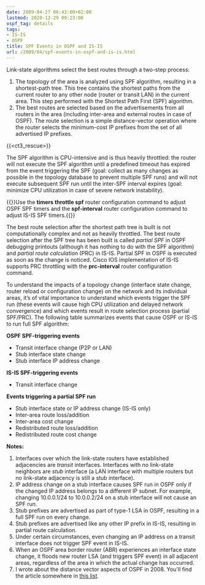 ```yaml
---
date: 2009-04-27 06:43:00+02:00
lastmod: 2020-12-29 09:23:00
ospf_tag: details
tags:
- IS-IS
- OSPF
title: SPF Events in OSPF and IS-IS
url: /2009/04/spf-events-in-ospf-and-is-is.html
---
```

Link-state algorithms select the best routes through a two-step process:

1.  The topology of the area is analyzed using SPF algorithm, resulting in a shortest-path tree. This tree contains the shortest paths from the current router to any other node (router or transit LAN) in the current area. This step performed with the Shortest Path First (SPF) algorithm.
2.  The best routes are selected based on the advertisements from all routers in the area (including inter-area and external routes in case of OSPF). The route selection is a simple distance-vector operation where the router selects the minimum-cost IP prefixes from the set of all advertised IP prefixes.
<!--more-->
{{<ct3_rescue>}}

The SPF algorithm is CPU-intensive and is thus heavily throttled: the router will not execute the SPF algorithm until a predefined timeout has expired from the event triggering the SPF (goal: collect as many changes as possible in the topology database to prevent multiple SPF runs) and will not execute subsequent SPF run until the inter-SPF interval expires (goal: minimize CPU utilization in case of severe network instability).

{{<note>}}Use the **timers throttle spf** router configuration command to adjust OSPF SPF timers and the **spf-interval** router configuration command to adjust IS-IS SPF timers.{{</note>}}

The best route selection after the shortest path tree is built is not computationally complex and not as heavily throttled. The best route selection after the SPF tree has been built is called *partial SPF* in OSPF debugging printouts (although it has nothing to do with the SPF algorithm) and *partial route calculation* (PRC) in IS-IS. Partial SPF in OSPF is executed as soon as the change is noticed. Cisco IOS implementation of IS-IS supports PRC throttling with the **prc-interval** router configuration command.

To understand the impacts of a topology change (interface state change, router reload or configuration change) on the network and its individual areas, it’s of vital importance to understand which events trigger the SPF run (these events will cause high CPU utilization and delayed network convergence) and which events result in route selection process (partial SPF/PRC). The following table summarizes events that cause OSPF or IS-IS to run full SPF algorithm:

**OSPF SPF-triggering events**
* Transit interface change (P2P or LAN)
* Stub interface state change
* Stub interface IP address change

**IS-IS SPF-triggering events**
* Transit interface change

**Events triggering a partial SPF run**
* Stub interface state or IP address change (IS-IS only)
* Inter-area route loss/addition
* Inter-area cost change
* Redistributed route loss/addition
* Redistributed route cost change

**Notes:**

1.  Interfaces over which the link-state routers have established adjacencies are *transit* interfaces. Interfaces with no link-state neighbors are *stub* interface (a LAN interface with multiple routers but no link-state adjacency is still a stub interface).
2.  IP address change on a stub interface causes SPF run in OSPF only if the changed IP address belongs to a different IP subnet. For example, changing 10.0.0.1/24 to 10.0.0.2/24 on a stub interface will not cause an SPF run.
3.  Stub prefixes are advertised as part of type-1 LSA in OSPF, resulting in a full SPF run on every change.
4.  Stub prefixes are advertised like any other IP prefix in IS-IS, resulting in partial route calculation.
3.  Under certain circumstances, even changing an IP address on a transit interface does not trigger SPF event in IS-IS.
4.  When an OSPF area border router (ABR) experiences an interface state change, it floods new router LSA (and triggers SPF event) in all adjacent areas, regardless of the area in which the actual change has occurred.
5.  I wrote about the distance vector aspects of OSPF in 2008. You'll find the article somewhere in [this list](/kb/Internet/).


